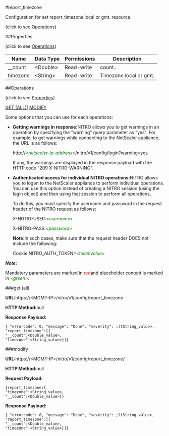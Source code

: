 #report_timezone



Configuration for set report_timezone local or gmt. resource.

<span>(click to see [Operations](#operations))</span>



##Properties 

<span>(click to see [Operations](#operations))</span>





<table><thead><tr><th>Name</th><th>Data Type</th><th>Permissions</th><th>Description</th></tr></thead><tbody><tr><td>__count</td><td>&lt;Double></td><td>Read-write</td><td>count..</td></tr><tr><td>timezone</td><td>&lt;String></td><td>Read-write</td><td>Timezone local or gmt.</td></tr></tbody></table>

##Operations 

<span>(click to see [Properties](#properties))</span>





[GET (ALL)](#get-all)| [MODIFY](#m)





Some options that you can use for each operations:

<ul><li><p><b>Getting warnings in response:</b>NITRO allows you to get warnings in an operation by specifying the "warning" query parameter as "yes". For example, to get warnings while connecting to the NetScaler appliance, the URL is as follows:</p><p>http://<span style="color:green;font-style:italic;">&lt;netscaler-ip-address&gt;</span>/nitro/v1/config/login?warning=yes</p><p>If any, the warnings are displayed in the response payload with the HTTP code "209 X-NITRO-WARNING".</p></li><li><p><b>Authenticated access for individual NITRO operations:</b>NITRO allows you to logon to the NetScaler appliance to perform individual operations. You can use this option instead of creating a NITRO session (using the login object) and then using that session to perform all operations,</p><p>To do this, you must specify the username and password in the request header of the NITRO request as follows:</p><p>X-NITRO-USER:<span style="color:green;font-style:italic;">&lt;username&gt;</span></p><p>X-NITRO-PASS:<span style="color:green;font-style:italic;">&lt;password&gt;</span></p><p><b>Note:</b>In such cases, make sure that the request header DOES not include the following:</p><p>Cookie:NITRO_AUTH_TOKEN=<span style="color:green;font-style:italic;">&lt;tokenvalue&gt;</span></p></li></ul>







***Note:*** 

Mandatory parameters are marked in <span style="color:#FF0000;">red</span>and placeholder content is marked in <span style="color:green;font-style:italic">&lt;green&gt;</span>.



###get (all)







<b>URL:</b>https://&lt;MGMT-IP&gt;/nitro/v1/config/report_timezone

<b>HTTP Method:</b>null

<b>Response Payload: </b>
```
{ "errorcode": 0, "message": "Done", "severity": ;ltString_value>, "report_timezone":[{
"__count":<Double_value>,
"timezone":<String_value>}]}
```







###modify







<b>URL:</b>https://&lt;MGMT-IP&gt;/nitro/v1/config/report_timezone/

<b>HTTP Method:</b>null

<b>Request Payload: </b>
```
{report_timezone:{
"timezone":<String_value>,
"__count":<Double_value>}}
```

<b>Response Payload: </b>
```
{ "errorcode": 0, "message": "Done", "severity": ;ltString_value>, "report_timezone":[{
"__count":<Double_value>,
"timezone":<String_value>}]}
```







